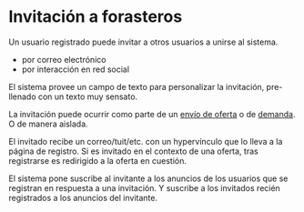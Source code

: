 Invitación a forasteros
=======================

Un usuario registrado puede invitar a otros usuarios a unirse al sistema.
* por correo electrónico
* por interacción en red social

El sistema provee un campo de texto para personalizar la invitación, pre-llenado con un texto muy sensato.

La invitación puede ocurrir como parte de un [envío de oferta](enviar_oferta.md) o de [demanda](enviar_demanda.md). O de manera aislada.


El invitado recibe un correo/tuit/etc. con un hypervínculo que lo lleva a la página de registro. Si es invitado en el contexto de una oferta, tras registrarse es redirigido a la oferta en cuestión.

El sistema pone suscribe al invitante a los anuncios de los usuarios que se registran en respuesta a una invitación. Y suscribe a los invitados recién registrados a los anuncios del invitante.

